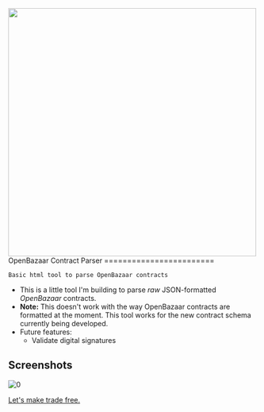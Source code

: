 <img src="https://blog.openbazaar.org/wp-content/uploads/2014/07/logo.png" width="500px"/>
OpenBazaar Contract Parser
========================

`Basic html tool to parse OpenBazaar contracts`

+ This is a little tool I'm building to parse _raw_ JSON-formatted _OpenBazaar_ contracts.
+ **Note:** This doesn't work with the way OpenBazaar contracts are formatted at the moment. This tool works for the new contract schema currently being developed.
+ Future features:
  + Validate digital signatures

## Screenshots

![0](http://s2.postimg.org/m3ycweml5/Screenshot1.jpg)

[Let's make trade free.](https://openbazaar.org)
